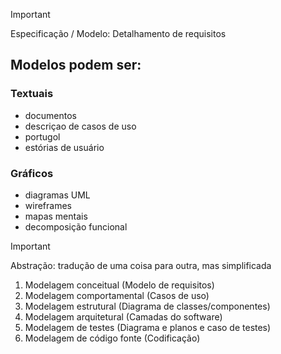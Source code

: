 > [!important]  
> Especificação / Modelo: Detalhamento de requisitos  

## Modelos podem ser:

### Textuais

- documentos
- descriçao de casos de uso
- portugol
- estórias de usuário

### Gráficos

- diagramas UML
- wireframes
- mapas mentais
- decomposição funcional

  

> [!important]  
> Abstração: tradução de uma coisa para outra, mas simplificada  

  

1. Modelagem conceitual (Modelo de requisitos)
2. Modelagem comportamental (Casos de uso)
3. Modelagem estrutural (Diagrama de classes/componentes)
4. Modelagem arquitetural (Camadas do software)
5. Modelagem de testes (Diagrama e planos e caso de testes)
6. Modelagem de código fonte (Codificação)